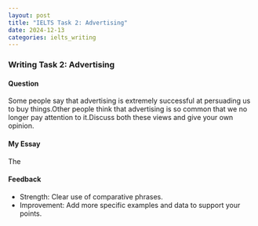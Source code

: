 ```yaml
---
layout: post
title: "IELTS Task 2: Advertising"
date: 2024-12-13
categories: ielts_writing
---
```


### Writing Task 2: Advertising

#### Question
Some people say that advertising is extremely successful at persuading us to buy things.Other people think that advertising is so common that we no longer pay attention to it.Discuss both these views and give your own opinion.

#### My Essay
The

#### Feedback
- Strength: Clear use of comparative phrases.
- Improvement: Add more specific examples and data to support your points.
